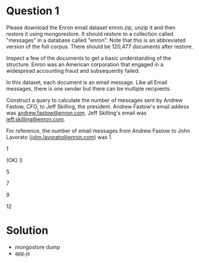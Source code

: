 # Question 1

Please download the Enron email dataset enron.zip, unzip it and then restore it using mongorestore. It should restore to a collection called "messages" in a database called "enron". Note that this is an abbreviated version of the full corpus. There should be 120,477 documents after restore. 

Inspect a few of the documents to get a basic understanding of the structure. Enron was an American corporation that engaged in a widespread accounting fraud and subsequently failed. 

In this dataset, each document is an email message. Like all Email messages, there is one sender but there can be multiple recipients. 

Construct a query to calculate the number of messages sent by Andrew Fastow, CFO, to Jeff Skilling, the president. Andrew Fastow's email addess was andrew.fastow@enron.com. Jeff Skilling's email was jeff.skilling@enron.com. 

For reference, the number of email messages from Andrew Fastow to John Lavorato (john.lavorato@enron.com) was 1. 


1

(OK) 3

5

7

9

12

# Solution
- mongostore dump 
- app.js
